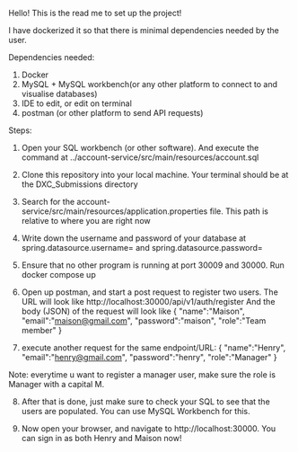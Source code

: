 Hello! This is the read me to set up the project!

I have dockerized it so that there is minimal dependencies needed by the user.

Dependencies needed:

1. Docker
2. MySQL + MySQL workbench(or any other platform to connect to and visualise databases)
3. IDE to edit, or edit on terminal
4. postman (or other platform to send API requests)

Steps:

1. Open your SQL workbench (or other software). And execute the command at ../account-service/src/main/resources/account.sql

2. Clone this repository into your local machine. Your terminal should be at the DXC_Submissions directory

3. Search for the account-service/src/main/resources/application.properties file. This path is relative to where you are right now

4. Write down the username and password of your database at spring.datasource.username= and
   spring.datasource.password=

5. Ensure that no other program is running at port 30009 and 30000. Run docker compose up

6. Open up postman, and start a post request to register two users. The  URL will look like http://localhost:30000/api/v1/auth/register
And the body (JSON) of the request will look like 
{
    "name":"Maison",
    "email":"maison@gmail.com",
    "password":"maison",
    "role":"Team member"
}

7. execute another request for the same endpoint/URL:
{
    "name":"Henry",
    "email":"henry@gmail.com",
    "password":"henry",
    "role":"Manager"
}

Note: everytime u want to register a manager user, make sure the role is Manager with a capital M.

8. After that is done, just make sure to check your SQL to see that the users are populated.  You can use MySQL Workbench for this.

9. Now open your browser, and navigate to http://localhost:30000. You can sign in as both Henry and Maison now!

